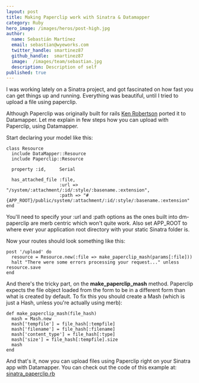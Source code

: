 ```yaml
---
layout: post
title: Making Paperclip work with Sinatra & Datamapper
category: Ruby
hero_image: /images/heros/post-high.jpg
author:
  name: Sebastián Martínez
  email: sebastian@wyeworks.com
  twitter_handle: smartinez87
  github_handle:  smartinez87
  image:  /images/team/sebastian.jpg
  description: Description of self
published: true
---
```

I was working lately on a Sinatra project, and got fascinated on how fast you can get things up and running.
Everything was beautiful, until I tried to upload a file using paperclip.

Although Paperclip was originally built for rails [Ken Robertson](http://invalidlogic.com/dm-paperclip/) ported it to Datamapper.
Let me explain in few steps how you can upload with Paperclip, using Datamapper.

<!--more-->

Start declaring your model like this:
<pre><code>class Resource
  include DataMapper::Resource
  include Paperclip::Resource

  property :id,     Serial

  has_attached_file :file,
                    :url => "/system/:attachment/:id/:style/:basename.:extension",
                    :path => "#{APP_ROOT}/public/system/:attachment/:id/:style/:basename.:extension"
end
</code></pre>

You'll need to specify your :url and :path options as the ones built into dm-paperclip are merb centric which won't quite work. Also set APP_ROOT to where ever your application root directory with your static Sinatra folder is.

Now your routes should look something like this:
<pre><code>post '/upload' do
  resource = Resource.new(:file => make_paperclip_mash(params[:file]))
  halt "There were some errors processing your request..." unless resource.save
end
</code></pre>

And there's the tricky part, on the **make_paperclip_mash** method.
Paperclip expects the file object loaded from the form to be in a different form than what is created by default. To fix this you should create a Mash (which is just a Hash, unless you're actually using merb):

<pre><code>def make_paperclip_mash(file_hash)
  mash = Mash.new
  mash['tempfile'] = file_hash[:tempfile]
  mash['filename'] = file_hash[:filename]
  mash['content_type'] = file_hash[:type]
  mash['size'] = file_hash[:tempfile].size
  mash
end
</code></pre>

And that's it, now you can upload files using Paperclip right on your Sinatra app with Datamapper.
You can check out the code of this example at: [sinatra_paperclip.rb](http://gist.github.com/291877)

